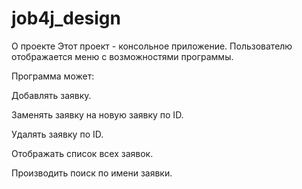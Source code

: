 # job4j_design
О проекте
Этот проект - консольное приложение. Пользователю отображается меню с возможностями программы.

Программа может:

Добавлять заявку.

Заменять заявку на новую заявку по ID.

Удалять заявку по ID.

Отображать список всех заявок.

Производить поиск по имени заявки.
